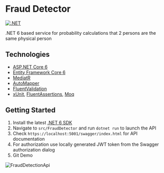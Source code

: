 # Fraud Detector 
[![.NET](https://github.com/divanchyshyn/FraudDetector/actions/workflows/dotnet.yml/badge.svg?branch=main)](https://github.com/divanchyshyn/FraudDetector/actions/workflows/dotnet.yml)

.NET 6 based service for probability calculations that 2 persons are the same physical person

## Technologies

* [ASP.NET Core 6](https://docs.microsoft.com/en-us/aspnet/core/introduction-to-aspnet-core?view=aspnetcore-6.0)
* [Entity Framework Core 6](https://docs.microsoft.com/en-us/ef/core/)
* [MediatR](https://github.com/jbogard/MediatR)
* [AutoMapper](https://automapper.org/)
* [FluentValidation](https://fluentvalidation.net/)
* [xUnit](https://xunit.net/), [FluentAssertions](https://fluentassertions.com/), [Moq](https://github.com/moq)

## Getting Started

1. Install the latest [.NET 6 SDK](https://dotnet.microsoft.com/download/dotnet/6.0)
2. Navigate to `src/FraudDetector` and run `dotnet run` to launch the API
3. Check `https://localhost:5001/swagger/index.html` for API documentation
4. For authorization use locally generated JWT token from the Swagger authorization dialog
5. Git Demo

![FraudDetectionApi](https://user-images.githubusercontent.com/9357531/143013332-12559473-1af7-4227-8050-5818c862cc4e.png)